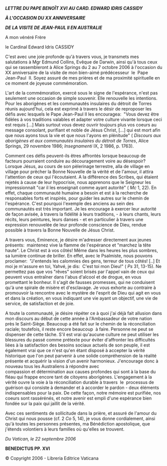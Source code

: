 ***LETTRE DU PAPE BENOÎT XVI*** ***AU CARD. EDWARD IDRIS CASSIDY***

***À L'OCCASION DU XX ANNIVERSAIRE***

***DE LA VISITE DE JEAN-PAUL II EN AUSTRALIE***

A mon vénéré Frère

le Cardinal Edward Idris CASSIDY

C'est avec une joie profonde qu'à travers vous, je transmets mes salutations à Mgr Edmund Collins, Evêque de Darwin, ainsi qu'à tous ceux qui se rassembleront à Alice Springs du 2 au 7 octobre 2006 à l'occasion du XX anniversaire de la visite de mon bien-aimé prédécesseur  le  Pape  Jean-Paul  II. Soyez assuré de mes prières et de ma proximité spirituelle en ce moment de joyeuse commémoration.

L'art de la commémoration, exercé sous le signe de l'espérance, n'est pas seulement une occasion de simple souvenir. Elle renouvelle les intentions. Pour les aborigènes et les communautés insulaires du détroit de Torres réunis aujourd'hui, cela est exprimé à travers le désir de reproposer les défis avec lesquels le Pape Jean-Paul II les encouragea:  "Vous devez être fidèles à vos traditions valables et adapter votre culture vivante lorsque ceci est requis \[...\] Mais surtout vous devez ouvrir toujours plus vos coeurs au message consolant, purifiant et noble de Jésus Christ, \[...\] qui est mort afin que nous ayons tous la vie et que nous l'ayons en plénitude" ( *Discours aux aborigènes et aux communautés insulaires du détroit de Torres*, Alice Springs, 29 novembre 1986; *Insegnamenti* IX, 2 1986, p. 1763).

Comment ces défis peuvent-ils êtres affrontés lorsque beaucoup de facteurs pourraient conduire au découragement voire au désespoir? Lorsque Jésus, au cours de son pèlerinage terrestre, alla de village en village pour prêcher la Bonne Nouvelle de la vérité et de l'amour, il attira l'attention de ceux qui l'écoutaient. A la différence des Scribes, qui étaient rejetés à cause de leur hypocrisie, nous apprenons que le Seigneur les impressionnait "car il les enseignait comme ayant autorité" ( *Mc* 1, 22). En effet, chaque communauté humaine a besoin et est à la recherche de responsables forts et inspirés, pour guider les autres sur le chemin de l'espérance. C'est pourquoi l'exemple des anciens au sein des communautés est très important. Je les encourage à exercer leur autorité de façon avisée, à travers la fidélité à leurs traditions, - à leurs chants, leurs récits, leurs peintures, leurs danses - et en particulier à travers une expression renouvelée de leur profonde conscience de Dieu, rendue possible à travers la Bonne Nouvelle de Jésus Christ.

A travers vous, Eminence, je désire m'adresser directement aux jeunes présents:  maintenez vive la flamme de l'espérance et "marchez la tête haute". Le Christ est à vos côtés! Même dans les heures les plus sombres, sa lumière continue de briller. En effet, avec le Psalmiste, nous pouvons proclamer:  "J'entends les calomnies des gens, terreur de tous côtés! \[..\] Et moi je m'assure en toi, Yahvé, je dis:  C'est toi mon Dieu!" ( *Ps* 31, 13-15). Ne permettez pas que vos "rêves" soient brisés par l'appel vain de ceux qui peuvent vous entraîner dans l'abus d'alcool et de drogue, en vous promettant le bonheur. Il s'agit de fausses promesses, qui ne conduisent qu'à une spirale de misère et d'esclavage. Je vous exhorte au contraire à promouvoir la rencontre avec le mystère de l'esprit de Dieu qui agit en vous et dans la création, en vous indiquant une vie ayant un objectif, une vie de service, de satisfaction et de joie.

A toute la communauté, je désire répéter ce à quoi j'ai déjà fait allusion dans mon discours au début de cette année à l'Ambassadeur de votre nation près le Saint-Siège. Beaucoup a été fait sur le chemin de la réconciliation raciale; toutefois, il reste encore beaucoup  à faire. Personne ne peut se dispenser de cette tâche. S'il est vrai qu'aucune culture ne peut utiliser les blessures du passé comme prétexte pour éviter d'affronter les difficultés liées à la satisfaction des besoins sociaux actuels de son peuple, il est également vrai que ce n'est qu'en étant disposé à accepter la vérité historique que l'on peut parvenir à une solide compréhension de la réalité présente et acquérir la vision d'un avenir harmonieux. J'encourage donc à nouveau tous les Australiens à répondre avec compassion et détermination aux causes profondes qui sont à la base du fléau qui frappe encore tant de citoyens aborigènes. L'engagement à la vérité ouvre la voie à la réconciliation durable à travers  le  processus de guérison qui consiste à demander et à accorder le pardon - deux éléments indispensables pour la paix. De cette façon, notre mémoire est purifiée, nos coeurs sont rassérénés, et notre avenir est empli d'une espérance bien fondée sur la paix qui jaillit de la vérité.

Avec ces sentiments de sollicitude dans la prière, et assuré de l'amour du Christ qui nous pousse (cf. 2 *Co* 5, 14), je vous donne cordialement, ainsi qu'à toutes les personnes présentes, ma Bénédiction apostolique, que j'étends volontiers à leurs familles où qu'elles se trouvent.

*Du Vatican, le 22 septembre 2006*

**BENEDICTUS PP. XVI**

© Copyright 2006 - Libreria Editrice Vaticana